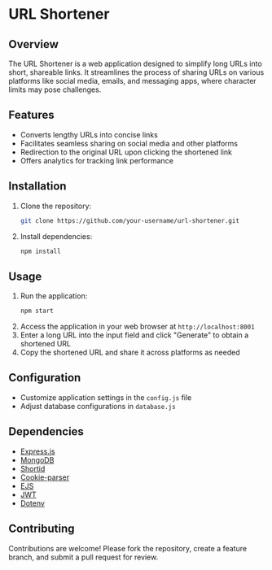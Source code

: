 # URL Shortener

## Overview
The URL Shortener is a web application designed to simplify long URLs into short, shareable links. It streamlines the process of sharing URLs on various platforms like social media, emails, and messaging apps, where character limits may pose challenges.

## Features
- Converts lengthy URLs into concise links
- Facilitates seamless sharing on social media and other platforms
- Redirection to the original URL upon clicking the shortened link
- Offers analytics for tracking link performance

## Installation
1. Clone the repository:
   ```bash
   git clone https://github.com/your-username/url-shortener.git
   ```
2. Install dependencies:
   ```bash
   npm install
   ```

## Usage
1. Run the application:
   ```bash
   npm start
   ```
2. Access the application in your web browser at `http://localhost:8001`
3. Enter a long URL into the input field and click "Generate" to obtain a shortened URL
4. Copy the shortened URL and share it across platforms as needed

## Configuration
- Customize application settings in the `config.js` file
- Adjust database configurations in `database.js`

## Dependencies
- [Express.js](https://expressjs.com/)
- [MongoDB](https://www.mongodb.com/)
- [Shortid](https://www.npmjs.com/package/shortid)
- [Cookie-parser](https://www.npmjs.com/package/cookie-parser) 
- [EJS](https://ejs.co/)
- [JWT](https://jwt.io/)
- [Dotenv](https://www.npmjs.com/package/dotenv)

## Contributing
Contributions are welcome! Please fork the repository, create a feature branch, and submit a pull request for review.
